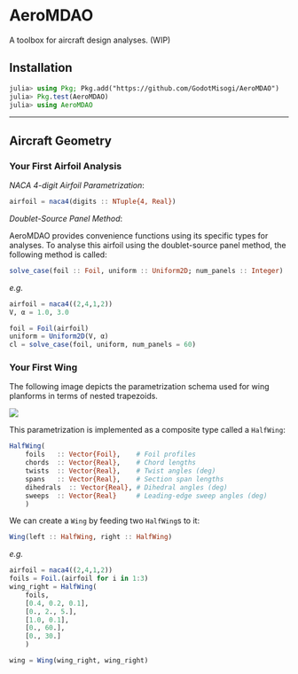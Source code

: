 # AeroMDAO

A toolbox for aircraft design analyses. (WIP)

## Installation

```julia
julia> using Pkg; Pkg.add("https://github.com/GodotMisogi/AeroMDAO")
julia> Pkg.test(AeroMDAO)
julia> using AeroMDAO
```
---

## Aircraft Geometry

### Your First Airfoil Analysis

*NACA 4-digit Airfoil Parametrization*:

```julia
airfoil = naca4(digits :: NTuple{4, Real})
```

*Doublet-Source Panel Method*:

AeroMDAO provides convenience functions using its specific types for analyses. To analyse this airfoil using the doublet-source panel method, the following method is called:

```julia
solve_case(foil :: Foil, uniform :: Uniform2D; num_panels :: Integer)
```
_e.g._
```julia
airfoil = naca4((2,4,1,2))
V, α = 1.0, 3.0 

foil = Foil(airfoil)
uniform = Uniform2D(V, α)
cl = solve_case(foil, uniform, num_panels = 60)
```

### Your First Wing

The following image depicts the parametrization schema used for wing planforms in terms of nested trapezoids.

![](https://godot-bloggy.xyz/post/diagrams/WingGeometry.svg)

This parametrization is implemented as a composite type called a `HalfWing`: 

```julia
HalfWing(
	foils  	:: Vector{Foil}, 	# Foil profiles
	chords 	:: Vector{Real}, 	# Chord lengths
	twists 	:: Vector{Real}, 	# Twist angles (deg)
	spans  	:: Vector{Real}, 	# Section span lengths
	dihedrals  :: Vector{Real},	# Dihedral angles (deg)
	sweeps 	:: Vector{Real}		# Leading-edge sweep angles (deg)
	)
```

We can create a `Wing` by feeding two `HalfWing`s to it:
```julia
Wing(left :: HalfWing, right :: HalfWing)
```

_e.g._
```julia
airfoil = naca4((2,4,1,2))
foils = Foil.(airfoil for i in 1:3)
wing_right = HalfWing(
    foils,
    [0.4, 0.2, 0.1],
    [0., 2., 5.],
    [1.0, 0.1],
    [0., 60.],
    [0., 30.]
    )

wing = Wing(wing_right, wing_right)
```